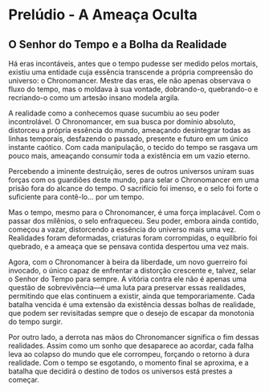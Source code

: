 # Prelúdio - A Ameaça Oculta

## O Senhor do Tempo e a Bolha da Realidade

Há eras incontáveis, antes que o tempo pudesse ser medido pelos mortais, existiu uma entidade cuja essência transcende a própria compreensão do universo: o Chronomancer. Mestre das eras, ele não apenas observava o fluxo do tempo, mas o moldava à sua vontade, dobrando-o, quebrando-o e recriando-o como um artesão insano modela argila.

A realidade como a conhecemos quase sucumbiu ao seu poder incontrolável. O Chronomancer, em sua busca por domínio absoluto, distorceu a própria essência do mundo, ameaçando desintegrar todas as linhas temporais, desfazendo o passado, presente e futuro em um único instante caótico. Com cada manipulação, o tecido do tempo se rasgava um pouco mais, ameaçando consumir toda a existência em um vazio eterno.

Percebendo a iminente destruição, seres de outros universos uniram suas forças com os guardiões deste mundo, para selar o Chronomancer em uma prisão fora do alcance do tempo. O sacrifício foi imenso, e o selo foi forte o suficiente para contê-lo... por um tempo.

Mas o tempo, mesmo para o Chronomancer, é uma força implacável. Com o passar dos milênios, o selo enfraqueceu. Seu poder, embora ainda contido, começou a vazar, distorcendo a essência do universo mais uma vez. Realidades foram deformadas, criaturas foram corrompidas, o equilíbrio foi quebrado, e a ameaça que se pensava contida despertou uma vez mais.

Agora, com o Chronomancer à beira da liberdade, um novo guerreiro foi invocado, o único capaz de enfrentar a distorção crescente e, talvez, selar o Senhor do Tempo para sempre. A vitória contra ele não é apenas uma questão de sobrevivência—é uma luta para preservar essas realidades, permitindo que elas continuem a existir, ainda que temporariamente. Cada batalha vencida é uma extensão da existência dessas bolhas de realidade, que podem ser revisitadas sempre que o desejo de escapar da monotonia do tempo surgir.

Por outro lado, a derrota nas mãos do Chronomancer significa o fim dessas realidades. Assim como um sonho que desaparece ao acordar, cada falha leva ao colapso do mundo que ele corrompeu, forçando o retorno à dura realidade. Com o tempo se esgotando, o momento final se aproxima, e a batalha que decidirá o destino de todos os universos está prestes a começar.

